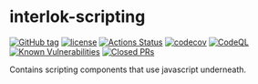 # interlok-scripting

[![GitHub tag](https://img.shields.io/github/tag/adaptris/interlok-scripting.svg)](https://github.com/adaptris/interlok-scripting/tags)
[![license](https://img.shields.io/github/license/adaptris/interlok-scripting.svg)](https://github.com/adaptris/interlok-scripting/blob/develop/LICENSE)
[![Actions Status](https://github.com/adaptris/interlok-scripting/actions/workflows/gradle-publish.yml/badge.svg)](https://github.com/adaptris/interlok-scripting/actions)
[![codecov](https://codecov.io/gh/adaptris/interlok-scripting/branch/develop/graph/badge.svg)](https://codecov.io/gh/adaptris/interlok-scripting)
[![CodeQL](https://github.com/adaptris/interlok-scripting/workflows/CodeQL/badge.svg)](https://github.com/adaptris/interlok-scripting/security/code-scanning)
[![Known Vulnerabilities](https://snyk.io/test/github/adaptris/interlok-scripting/badge.svg?targetFile=build.gradle)](https://snyk.io/test/github/adaptris/interlok-scripting?targetFile=build.gradle)
[![Closed PRs](https://img.shields.io/github/issues-pr-closed/adaptris/interlok-scripting)](https://github.com/adaptris/interlok-scripting/pulls?q=is%3Apr+is%3Aclosed)

Contains scripting components that use javascript underneath.
